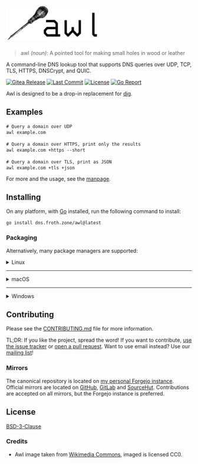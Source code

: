 <!-- markdownlint-disable MD033 -->
# <img src="./docs/img/awl-text.png" width="50%" title="awl logo" alt="awl">

> awl *(noun)*: A pointed tool for making small holes in wood or leather

A command-line DNS lookup tool that supports DNS queries over UDP, TCP, TLS, HTTPS, DNSCrypt, and QUIC.

[![Gitea Release](https://img.shields.io/gitea/v/release/sam/awl?gitea_url=https%3A%2F%2Fgit.froth.zone&display_name=release&style=for-the-badge)](https://git.froth.zone/sam/awl)
[![Last Commit](https://img.shields.io/gitea/last-commit/sam/awl?gitea_url=https%3A%2F%2Fgit.froth.zone&style=for-the-badge)](https://git.froth.zone/sam/awl/commits/branch/master)
[![License](https://img.shields.io/github/license/samtherapy/awl?style=for-the-badge)](https://spdx.org/licenses/BSD-3-Clause.html)
[![Go Report](https://goreportcard.com/badge/dns.froth.zone/awl?style=for-the-badge)](https://goreportcard.com/report/dns.froth.zone/awl)

Awl is designed to be a drop-in replacement for [dig](https://bind9.readthedocs.io/en/v9_18_3/manpages.html#dig-dns-lookup-utility).

## Examples

```shell
# Query a domain over UDP
awl example.com

# Query a domain over HTTPS, print only the results
awl example.com +https --short

# Query a domain over TLS, print as JSON
awl example.com +tls +json
```

For more and the usage, see the [manpage](https://git.froth.zone/sam/awl/wiki/awl.1).

## Installing

On any platform, with [Go](https://go.dev) installed, run the following command to install:

```shell
go install dns.froth.zone/awl@latest
```

### Packaging

Alternatively, many package managers are supported:

<details>
<summary>Linux</summary>

#### Distro-specific

<details>
<summary>Alpine Linux</summary>

Provided by [Gitea packages](https://git.froth.zone/sam/-/packages/alpine/awl-dns) \
***Any distro that uses apk should also work***

```shell
# Add the repository
echo "https://git.froth.zone/api/packages/sam/alpine/edge/main" | tee -a /etc/apk/repositories
# Get the signing key
curl -JO https://git.froth.zone/api/packages/sam/alpine/key --output-dir /etc/apk/keys
# Install
apk add awl-dns
```

</details>

<details>
<summary>Arch</summary>

AUR package available as [awl-dns-git](https://aur.archlinux.org/packages/awl-dns-git/)

```shell
yay -S awl-dns-git ||
paru -S awl-dns-git
```

</details>

<details>
<summary>Debian / Ubuntu</summary>

Provided by [Gitea packages](https://git.froth.zone/sam/-/packages/debian/awl-dns/) \
***Any distro that uses deb/dpkg should also work***

```shell
# Install the repository and GPG keys
curl -JO https://git.froth.zone/packaging/-/packages/debian/git-froth-zone-debian/1-0/files/5937
sudo dpkg -i git-froth-zone-debian_1-0_all.deb
rm git-froth-zone-debian_1-0_all.deb
# Update and install
sudo apt update
sudo apt install awl-dns
```

</details>

<details>
<summary>Fedora / RHEL / SUSE</summary>

Provided by [Gitea packages](https://git.froth.zone/sam/-/packages/rpm/awl-dns/) \
***Any distro that uses rpm/dnf might also work, I've never tried it***

```shell
# Add the repository
dnf config-manager --add-repo https://git.froth.zone/api/packages/sam/rpm.repo ||
zypper addrepo https://git.froth.zone/api/packages/sam/rpm.repo
# Install
dnf install awl-dns ||
zypper install awl-dns
```

</details>

<details>
<summary>Gentoo</summary>

```shell
# Add the ebuild repository
eselect repository add froth-zone git https://git.froth.zone/packaging/portage.git
emaint sync -r froth-zone
# Install
emerge -av net-dns/awl
```

</details>

#### Distro-agnostic


<details>
<summary><a href="https://brew.sh" nofollow>Homebrew</a></summary>

```shell
brew install SamTherapy/tap/awl
```

</details>
<details>
<summary>Snap</summary>

Snap package available as [awl-dns](https://snapcraft.io/awl-dns)

```shell
snap install awl-dns ||
sudo snap install awl-dns
```

</details>
</details>
<hr />
<details>
<summary>macOS</summary>

<details open>
<summary><a href="https://brew.sh" nofollow>Homebrew</a></summary>

```shell
brew install SamTherapy/tap/awl
```

</details>
</details>
<hr />
<details>
<summary>Windows</summary>

<details open>
<summary><a href="https://scoop.sh" nofollow>Scoop</a></summary>

```pwsh
scoop bucket add froth https://git.froth.zone/packages/scoop.git
scoop install awl
```

</details>
</details>

## Contributing

Please see the [CONTRIBUTING.md](./docs/CONTRIBUTING.md) file for more information.

TL;DR: If you like the project, spread the word! If you want to contribute, [use the issue tracker](https://git.froth.zone/sam/awl/issues) or [open a pull request](https://git.froth.zone/sam/awl/pulls).
Want to use email instead? Use our [mailing list](https://lists.sr.ht/~sammefishe/awl-devel)!

### Mirrors

The canonical repository is located on [my personal Forgejo instance](https://git.froth.zone/sam/awl). \
Official mirrors are located on [GitHub](https://github.com/SamTherapy/awl), [GitLab](https://gitlab.com/SamTherapy/awl) and [SourceHut](https://git.sr.ht/~sammefishe/awl).
Contributions are accepted on all mirrors, but the Forgejo instance is preferred.

## License

[BSD-3-Clause](https://spdx.org/licenses/BSD-3-Clause.html)

### Credits

- Awl image taken from [Wikimedia Commons](https://commons.wikimedia.org/wiki/File:Awl.tif), imaged is licensed CC0.
